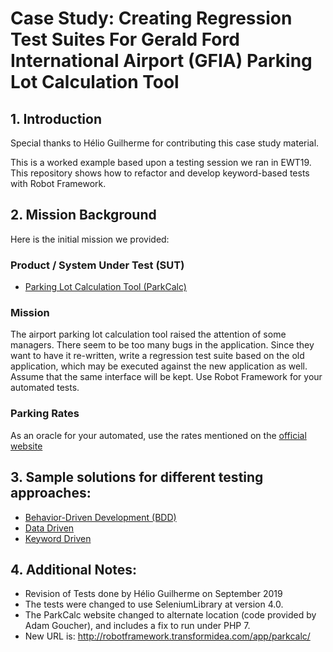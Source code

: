 # Case Study: Creating Regression Test Suites For Gerald Ford International Airport (GFIA) Parking Lot Calculation Tool

## 1. Introduction
Special thanks to Hélio Guilherme for contributing this case study material.

This is a worked example based upon a testing session we ran in EWT19. This repository shows how to
refactor and develop keyword-based tests with Robot Framework.

## 2. Mission Background
Here is the initial mission we provided:

### Product / System Under Test (SUT)
* [Parking Lot Calculation Tool (ParkCalc)](http://robotframework.transformidea.com/app/parkcalc/)

### Mission
The airport parking lot calculation tool raised the attention of some managers.
There seem to be too many bugs in the application. Since they want to have it re-written,
write a regression test suite based on the old application, which may be executed against
the new application as well. Assume that the same interface will be kept. Use Robot Framework
for your automated tests.

### Parking Rates
As an oracle for your automated, use the rates mentioned on the [official
website](https://www.grr.org/parking-rates)

## 3. Sample solutions for different testing approaches:
* [Behavior-Driven Development (BDD)](ParkCalc/BDD)
* [Data Driven](ParkCalc/data-driven)
* [Keyword Driven](ParkCalc/keyword-driven)

## 4. Additional Notes:
* Revision of Tests done by Hélio Guilherme on September 2019
* The tests were changed to use SeleniumLibrary at version 4.0.
* The ParkCalc website changed to alternate location (code provided by Adam Goucher), and includes a fix to run under PHP 7.
* New URL is: http://robotframework.transformidea.com/app/parkcalc/